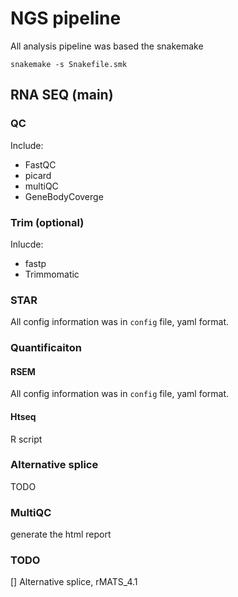 
# NGS pipeline

All analysis pipeline was based the snakemake

```shell
snakemake -s Snakefile.smk
```

## RNA SEQ (main)

### QC

Include:
 - FastQC
 - picard
 - multiQC
 - GeneBodyCoverge

### Trim (optional)

Inlucde:

 - fastp
 - Trimmomatic

### STAR

All config information was in `config` file, yaml format.

### Quantificaiton

#### RSEM

All config information was in `config` file, yaml format.

#### Htseq

R script

### Alternative splice

TODO

### MultiQC

generate the html report


### TODO

[] Alternative splice, rMATS_4.1
